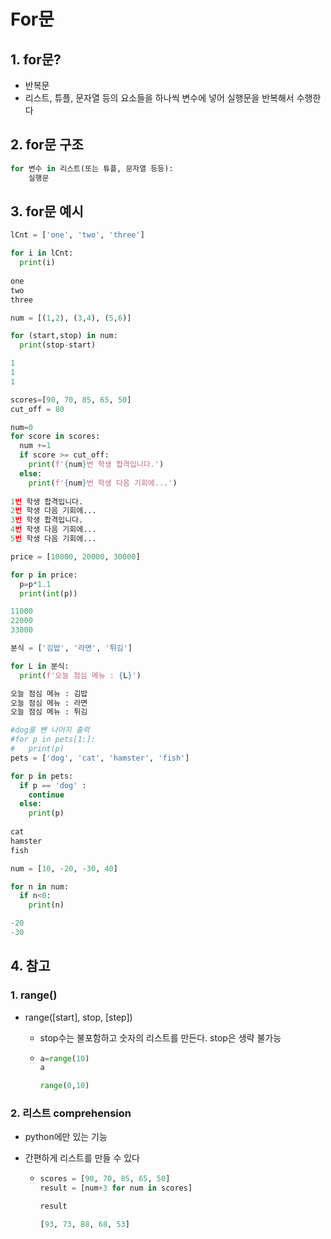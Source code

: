 # For문

## 1. for문?

- 반복문
- 리스트, 튜플, 문자열 등의 요소들을 하나씩 변수에 넣어 실행문을 반복해서 수행한다



## 2. for문 구조

```python
for 변수 in 리스트(또는 튜플, 문자열 등등):
	실행문
```



## 3. for문 예시

```python
lCnt = ['one', 'two', 'three']

for i in lCnt:
  print(i)
  
one
two
three
```

```python
num = [(1,2), (3,4), (5,6)]

for (start,stop) in num:
  print(stop-start)

1
1
1
```

```python
scores=[90, 70, 85, 65, 50]
cut_off = 80

num=0
for score in scores:
  num +=1
  if score >= cut_off:
    print(f'{num}번 학생 합격입니다.')
  else:
    print(f'{num}번 학생 다음 기회에...')
    
1번 학생 합격입니다.
2번 학생 다음 기회에...
3번 학생 합격입니다.
4번 학생 다음 기회에...
5번 학생 다음 기회에...
```

```python
price = [10000, 20000, 30000]

for p in price:
  p=p*1.1
  print(int(p))

11000
22000
33000
```

```python
분식 = ['김밥', '라면', '튀김']

for L in 분식:
  print(f'오늘 점심 메뉴 : {L}')

오늘 점심 메뉴 : 김밥
오늘 점심 메뉴 : 라면
오늘 점심 메뉴 : 튀김
```

```python
#dog를 뺀 나머지 출력
#for p in pets[1:]:
#	print(p)
pets = ['dog', 'cat', 'hamster', 'fish']

for p in pets:
  if p == 'dog' :
    continue
  else:
    print(p)
    
cat
hamster
fish
```

```python
num = [10, -20, -30, 40]

for n in num:
  if n<0:
    print(n)

-20
-30
```



## 4. 참고

### 1. range()

- range([start], stop, [step])

  - stop수는 불포함하고 숫자의 리스트를 만든다. stop은 생략 불가능

  - ```python
    a=range(10)
    a
    
    range(0,10)
    ```

### 2. 리스트 comprehension

- python에만 있는 기능

- 간편하게 리스트를 만들 수 있다

  - ```python
    scores = [90, 70, 85, 65, 50]
    result = [num+3 for num in scores]
    
    result
    
    [93, 73, 88, 68, 53]
    ```

    